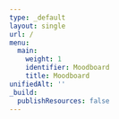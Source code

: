 ```yaml
---
type: _default
layout: single
url: /
menu:
  main:
    weight: 1
    identifier: Moodboard
    title: Moodboard
unifiedAlt: ''
_build:
  publishResources: false
---
```

